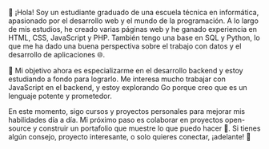 👋 ¡Hola! Soy un estudiante graduado de una escuela técnica en informática, apasionado por el desarrollo web y el mundo de la programación. A lo largo de mis estudios, he creado varias páginas web y he ganado experiencia en HTML, CSS, JavaScript y PHP. También tengo una base en SQL y Python, lo que me ha dado una buena perspectiva sobre el trabajo con datos y el desarrollo de aplicaciones 🌐.

🎯 Mi objetivo ahora es especializarme en el desarrollo backend y estoy estudiando a fondo para lograrlo. Me interesa mucho trabajar con JavaScript en el backend, y estoy explorando Go porque creo que es un lenguaje potente y prometedor.

En este momento, sigo cursos y proyectos personales para mejorar mis habilidades día a día. Mi próximo paso es colaborar en proyectos open-source y construir un portafolio que muestre lo que puedo hacer 💪. Si tienes algún consejo, proyecto interesante, o solo quieres conectar, ¡adelante! 🚀
